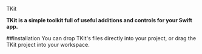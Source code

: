 TKit

**TKit is a simple toolkit full of useful additions and controls for your Swift app.**

##Installation
You can drop TKit's files directly into your project, or drag the TKit project into your workspace.
